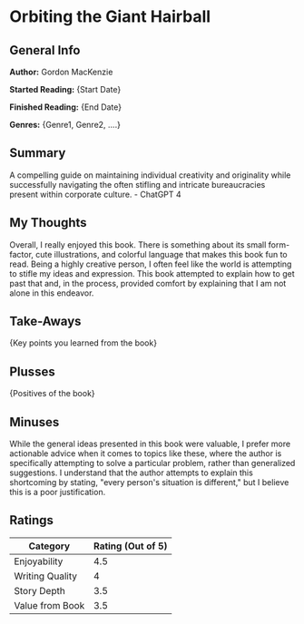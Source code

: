 # Orbiting the Giant Hairball

## General Info

**Author:** Gordon MacKenzie

**Started Reading:** {Start Date}

**Finished Reading:** {End Date}

**Genres:** {Genre1, Genre2, ....}

## Summary

A compelling guide on maintaining individual creativity and originality while successfully navigating the often stifling and intricate bureaucracies present within corporate culture. - ChatGPT 4
## My Thoughts

Overall, I really enjoyed this book. There is something about its small form-factor, cute illustrations, and colorful language that makes this book fun to read. 
Being a highly creative person, I often feel like the world is attempting to stifle my ideas and expression. This book attempted to explain how to get past that and, in the process, provided comfort by explaining that I am not alone in this endeavor.

## Take-Aways

{Key points you learned from the book}

## Plusses

{Positives of the book}

## Minuses

While the general ideas presented in this book were valuable, I prefer more actionable advice when it comes to topics like these, where the author is specifically attempting to solve a particular problem, rather than generalized suggestions. I understand that the author attempts to explain this shortcoming by stating, "every person's situation is different," but I believe this is a poor justification.


## Ratings

| Category             | Rating (Out of 5) |
| -------------------- | ----------------- |
| Enjoyability         |        4.5        |
| Writing Quality      |        4          |
| Story Depth          |        3.5        |
| Value from Book      |        3.5        |

